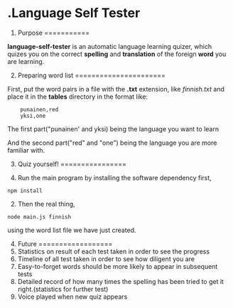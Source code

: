 .Language Self Tester
===================

1. Purpose
===========

**language-self-tester** is an automatic language learning quizer, which quizes you on the correct **spelling** and **translation** of the foreign **word** you are learning.

2. Preparing word list
======================

First, put the word pairs in a file with the **.txt** extension, like *finnish.txt* and place it in the **tables** directory in the format like:

        punainen,red
        yksi,one

The first part("punainen' and yksi) being the language you want to learn

And the second part("red" and "one") being the language you are more familiar with.


3. Quiz	yourself!
================

1. Run the main program by installing the software dependency first, 

  `npm install`

2. Then the real thing, 

 `node main.js finnish`

 using the word list file we have just created.

4. Future
==================
1. Statistics on result of each test taken in order to see the progress
2. Timeline of all test taken in order to see how diligent you are
3. Easy-to-forget words should be more likely to appear in subsequent tests
4. Detailed record of how many times the spelling has been tried to get it right.(statistics for further test)
5. Voice played when new quiz appears